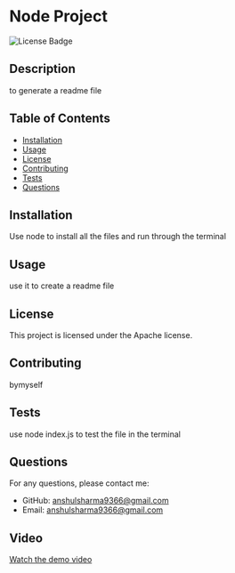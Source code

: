 # Node Project

![License Badge](https://img.shields.io/badge/license-Apache-blue)

## Description

to generate a readme file

## Table of Contents

- [Installation](#installation)
- [Usage](#usage)
- [License](#license)
- [Contributing](#contributing)
- [Tests](#tests)
- [Questions](#questions)

## Installation

Use node to install all the files and run through the terminal

## Usage

use it to create a readme file

## License

This project is licensed under the Apache license.

## Contributing

bymyself

## Tests

use node index.js to test the file in the terminal

## Questions

For any questions, please contact me:

- GitHub: [anshulsharma9366@gmail.com](https://github.com/anshulsharma9366@gmail.com)
- Email: [anshulsharma9366@gmail.com](mailto:anshulsharma9366@gmail.com)

## Video

[Watch the demo video](https://github.com/user-attachments/assets/4d7b6564-ff54-4c09-93b7-3857b71c99c4)
